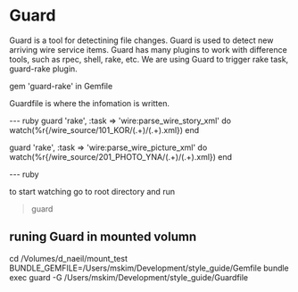 # Guard

Guard is a tool for detectining file changes.
Guard is used to detect new arriving wire service items.
Guard has many plugins to work with difference tools, such as rpec, shell, rake, etc.
We are using Guard to trigger rake task, guard-rake plugin.

gem 'guard-rake' in Gemfile

Guardfile is where the infomation is written.

--- ruby
guard 'rake', :task => 'wire:parse_wire_story_xml' do
  watch(%r{/wire_source/101_KOR/(.+)/(.+).xml})
end

guard 'rake', :task => 'wire:parse_wire_picture_xml' do
  watch(%r{/wire_source/201_PHOTO_YNA/(.+)/(.+).xml})
end

--- ruby

to start watching go to root directory and run
>guard

## runing Guard in mounted volumn

cd /Volumes/d_naeil/mount_test
BUNDLE_GEMFILE=/Users/mskim/Development/style_guide/Gemfile bundle exec guard -G /Users/mskim/Development/style_guide/Guardfile

